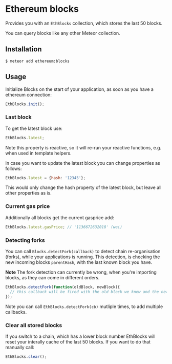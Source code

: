 # Ethereum blocks

Provides you with an `EthBlocks` collection, which stores the last 50 blocks.

You can query blocks like any other Meteor collection.

## Installation

    $ meteor add ethereum:blocks

## Usage

Initialize Blocks on the start of your application, as soon as you have a ethereum connection:

```js
EthBlocks.init();
```

### Last block

To get the latest block use:

```js
EthBlocks.latest;
```

Note this property is reactive, so it will re-run your reactive functions, e.g. when used in template helpers.

In case you want to update the latest block you can change properties as follows:

```js
EthBlocks.latest = {hash: '12345'};
```

This would only change the hash property of the latest block, but leave all other properties as is.

### Current gas price

Additionally all blocks get the current gasprice add:

```js
EthBlocks.latest.gasPrice; // '1136672632018' (wei)
```

### Detecting forks

You can call `Blocks.detectFork(callback)` to detect chain re-organisation (forks), while your applications is running.
This detection, is checking the new incoming blocks `parentHash`, with the last known block you have.

**Note** The fork detection can currently be wrong, when you're importing blocks, as they can come in different orders.

```js
EthBlocks.detectFork(function(oldBlock, newBlock){
  // this callback will be fired with the old block we knew and the new block.
});
```

Note you can call `EthBlocks.detectFork(cb)` mutliple times, to add multiple callbacks.


### Clear all stored blocks

If you switch to a chain, which has a lower block number EthBlocks will reset your interally cache of the last 50 blocks.
If you want to do that manually call:

```js
EthBlocks.clear();
```



